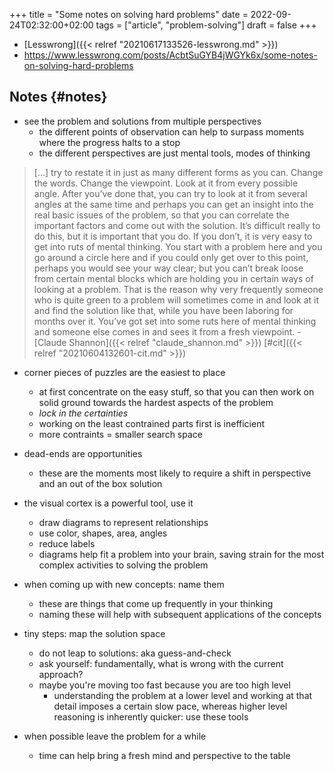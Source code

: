 +++
title = "Some notes on solving hard problems"
date = 2022-09-24T02:32:00+02:00
tags = ["article", "problem-solving"]
draft = false
+++

-   [Lesswrong]({{< relref "20210617133526-lesswrong.md" >}})
-   <https://www.lesswrong.com/posts/AcbtSuGYB4jWGYk6x/some-notes-on-solving-hard-problems>


## Notes {#notes}

-   see the problem and solutions from multiple perspectives
    -   the different points of observation can help to surpass moments where the progress halts to a stop
    -   the different perspectives are just mental tools, modes of thinking

> [...] try to restate it in just as many different forms as you can. Change the words. Change the viewpoint. Look at it from every possible angle. After you’ve done that, you can try to look at it from several angles at the same time and perhaps you can get an insight into the real basic issues of the problem, so that you can correlate the important factors and come out with the solution. It’s difficult really to do this, but it is important that you do. If you don’t, it is very easy to get into ruts of mental thinking. You start with a problem here and you go around a circle here and if you could only get over to this point, perhaps you would see your way clear; but you can’t break loose from certain mental blocks which are holding you in certain ways of looking at a problem. That is the reason why very frequently someone who is quite green to a problem will sometimes come in and look at it and find the solution like that, while you have been laboring for months over it. You’ve got set into some ruts here of mental thinking and someone else comes in and sees it from a fresh viewpoint. - [Claude Shannon]({{< relref "claude_shannon.md" >}}) [#cit]({{< relref "20210604132601-cit.md" >}})

-   corner pieces of puzzles are the easiest to place
    -   at first concentrate on the easy stuff, so that you can then work on solid ground towards the hardest aspects of the problem
    -   _lock in the certainties_
    -   working on the least contrained parts first is inefficient
    -   more contraints = smaller search space

-   dead-ends are opportunities
    -   these are the moments most likely to require a shift in perspective and an out of the box solution

-   the visual cortex is a powerful tool, use it
    -   draw diagrams to represent relationships
    -   use color, shapes, area, angles
    -   reduce labels
    -   diagrams help fit a problem into your brain, saving strain for the most complex activities to solving the problem

-   when coming up with new concepts: name them
    -   these are things that come up frequently in your thinking
    -   naming these will help with subsequent applications of the concepts

-   tiny steps: map the solution space
    -   do not leap to solutions: aka guess-and-check
    -   ask yourself: fundamentally, what is wrong with the current approach?
    -   maybe you're moving too fast because you are too high level
        -   understanding the problem at a lower level and working at that detail imposes a certain slow pace, whereas higher level reasoning is inherently quicker: use these tools

-   when possible leave the problem for a  while
    -   time can help bring a fresh mind and perspective to the table

